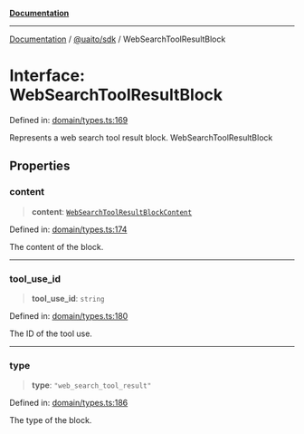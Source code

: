 [**Documentation**](../../../README.md)

***

[Documentation](../../../README.md) / [@uaito/sdk](../README.md) / WebSearchToolResultBlock

# Interface: WebSearchToolResultBlock

Defined in: [domain/types.ts:169](https://github.com/elribonazo/uaito/blob/2bed7d2eb6bfa6c768bdfa8c5f599b6d51e03cd7/packages/sdk/src/domain/types.ts#L169)

Represents a web search tool result block.
 WebSearchToolResultBlock

## Properties

### content

> **content**: [`WebSearchToolResultBlockContent`](../type-aliases/WebSearchToolResultBlockContent.md)

Defined in: [domain/types.ts:174](https://github.com/elribonazo/uaito/blob/2bed7d2eb6bfa6c768bdfa8c5f599b6d51e03cd7/packages/sdk/src/domain/types.ts#L174)

The content of the block.

***

### tool\_use\_id

> **tool\_use\_id**: `string`

Defined in: [domain/types.ts:180](https://github.com/elribonazo/uaito/blob/2bed7d2eb6bfa6c768bdfa8c5f599b6d51e03cd7/packages/sdk/src/domain/types.ts#L180)

The ID of the tool use.

***

### type

> **type**: `"web_search_tool_result"`

Defined in: [domain/types.ts:186](https://github.com/elribonazo/uaito/blob/2bed7d2eb6bfa6c768bdfa8c5f599b6d51e03cd7/packages/sdk/src/domain/types.ts#L186)

The type of the block.
